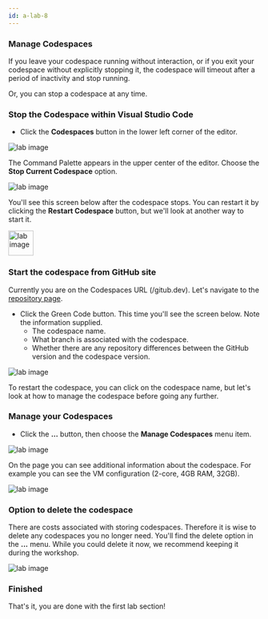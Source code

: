 ```yaml
---
id: a-lab-8
---
```



### Manage Codespaces

If you leave your codespace running without interaction, or if you exit your codespace without explicitly stopping it, the codespace will timeout after a period of inactivity and stop running. 

Or, you can stop a codespace at any time.

### Stop the Codespace within Visual Studio Code

* Click the **Codespaces** button in the lower left corner of the editor. 

 <img src='/assets/img/a-lab-09-02.png' alt="lab image" class="img-lab" >

 The Command Palette appears in the upper center of the editor. Choose the **Stop Current Codespace** option.

<img src='/assets/img/a-lab-09-03.png' alt="lab image" class="img-lab"  >

You'll see this screen below after the codespace stops. You can restart it by clicking the **Restart Codespace** button, but we'll look at another way to start it.

<img src='/assets/img/a-lab-09-04.png' width="50" alt="lab image" class="img-lab" >

### Start the codespace from GitHub site
Currently you are on the Codespaces URL (/gitub.dev). Let's navigate to the <a href="https://github.com/octocloudlabs/supercharge-canvas-fun" target="_blank">repository page</a>.


* Click the Green Code button.  This time you'll see the screen below. Note the information supplied.
  * The codespace name.
  * What branch is associated with the codespace.
  * Whether there are any repository differences between the GitHub version and the codespace version. 
<img src='/assets/img/a-lab-09-05.png' alt="lab image" class="img-lab" >

To restart the codespace, you can click on the codespace name, but let's look at how to manage the codespace before going any further.

### Manage your Codespaces

* Click the **...** button, then choose the **Manage Codespaces** menu item.
<img src='/assets/img/a-lab-09-06.png' alt="lab image" class="img-lab" >


On the page you can see additional information about the codespace. For example you can see the VM configuration  (2-core, 4GB RAM, 32GB).

<img src='/assets/img/a-lab-09-07.png' alt="lab image" class="img-lab" >

### Option to delete the codespace

There are costs associated with storing codespaces. Therefore it is wise to delete any codespaces you no longer need. You'll find the delete option in the **...** menu. While you could delete it now, we recommend keeping it during the workshop.

<img src='/assets/img/a-lab-09-08.png' alt="lab image" class="img-lab" >


### Finished

That's it, you are done with the first lab section!